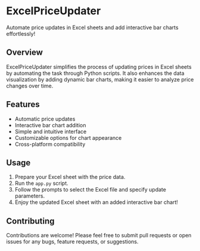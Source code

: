 # ExcelPriceUpdater

Automate price updates in Excel sheets and add interactive bar charts effortlessly!

## Overview

ExcelPriceUpdater simplifies the process of updating prices in Excel sheets by automating the task through Python scripts. It also enhances the data visualization by adding dynamic bar charts, making it easier to analyze price changes over time.

## Features

- Automatic price updates
- Interactive bar chart addition
- Simple and intuitive interface
- Customizable options for chart appearance
- Cross-platform compatibility

## Usage

1. Prepare your Excel sheet with the price data.
2. Run the `app.py` script.
3. Follow the prompts to select the Excel file and specify update parameters.
4. Enjoy the updated Excel sheet with an added interactive bar chart!

## Contributing

Contributions are welcome! Please feel free to submit pull requests or open issues for any bugs, feature requests, or suggestions.
